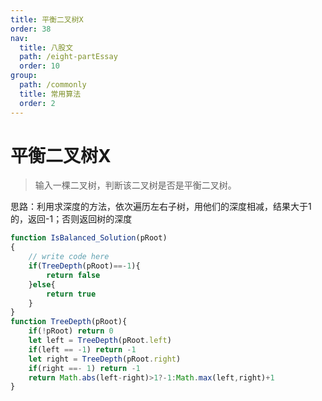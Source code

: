 ```yaml
---
title: 平衡二叉树X
order: 38
nav:
  title: 八股文
  path: /eight-partEssay
  order: 10
group:
  path: /commonly
  title: 常用算法
  order: 2
---
```



平衡二叉树X
===

>输入一棵二叉树，判断该二叉树是否是平衡二叉树。

思路：利用求深度的方法，依次遍历左右子树，用他们的深度相减，结果大于1的，返回-1；否则返回树的深度

```js
function IsBalanced_Solution(pRoot)
{
    // write code here
    if(TreeDepth(pRoot)==-1){
        return false
    }else{
        return true
    }
}
function TreeDepth(pRoot){
    if(!pRoot) return 0
    let left = TreeDepth(pRoot.left)
    if(left == -1) return -1
    let right = TreeDepth(pRoot.right)
    if(right ==- 1) return -1
    return Math.abs(left-right)>1?-1:Math.max(left,right)+1
}
```

